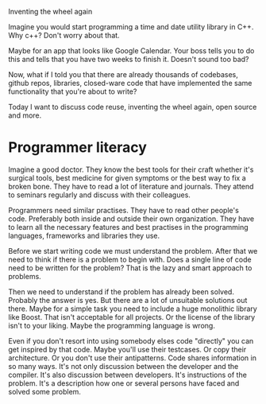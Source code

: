 

Inventing the wheel again

Imagine you would start programming a time and date utility library in C++. Why c++? Don't worry about that.

Maybe for an app that looks like Google Calendar. Your boss tells you to do this and tells that you have two weeks to finish it. Doesn't sound too bad?

Now, what if I told you that there are already thousands of codebases, github repos, libraries, closed-ware code that have implemented the same functionality that you're about to write?

Today I want to discuss code reuse, inventing the wheel again, open source and more.

# Programmer literacy

Imagine a good doctor. They know the best tools for their craft whether it's surgical tools, best medicine for given symptoms or the best way to fix a broken bone. They have to read a lot of literature and journals. They attend to seminars regularly and discuss with their colleagues.

Programmers need similar practises. They have to read other people's code. Preferably both inside and outside their own organization. They have to learn all the necessary features and best practises in the programming languages, frameworks and libraries they use.

Before we start writing code we must understand the problem. After that we need to think if there is a problem to begin with. Does a single line of code need to be written for the problem? That is the lazy and smart approach to problems.

Then we need to understand if the problem has already been solved. Probably the answer is yes. But there are a lot of unsuitable solutions out there. Maybe for a simple task you need to include a huge monolithic library like Boost. That isn't acceptable for all projects. Or the license of the library isn't to your liking. Maybe the programming language is wrong. 

Even if you don't resort into using somebody elses code "directly" you can get inspired by that code. Maybe you'll use their testcases. Or copy their architecture. Or you don't use their antipatterns. Code shares information in so many ways. It's not only discussion between the developer and the compiler. It's also discussion between developers. It's instructions of the problem. It's a description how one or several persons have faced and solved some problem.

